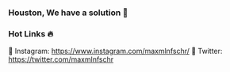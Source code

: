 ### Houston, We have a solution 🚀

<!--
**maxmlnfschr/maxmlnfschr** is a ✨ _special_ ✨ repository because its `README.md` (this file) appears on your GitHub profile.

- 🔭 I’m currently working on my skills ...
- 👯 Collaborate on new projects is amazing ...
- 💬 Ask me about anything you want, there is always an answer ...
- 📫 How to reach me: imaximilianofischer@gmail.com
- 😄 Pronouns: Max/Okabe ...
- ⚡ Fun fact: ... I'm curious.
-->

### Hot Links 🔥

📸 Instagram: https://www.instagram.com/maxmlnfschr/
🐤 Twitter: https://twitter.com/maxmlnfschr
